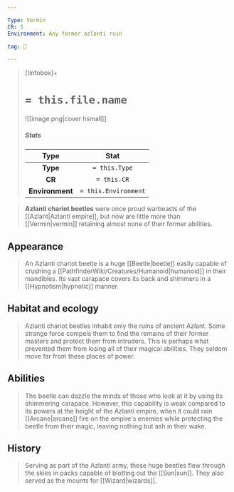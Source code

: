 ```yaml
---

Type: Vermin
CR: 5
Environment: Any former azlanti ruin

tag: 👹

---
```


> [!infobox]+
> #  `= this.file.name`
> ![[image.png|cover hsmall]]
> ##### Stats
> Type | Stat |
> :---:|:---:|
> **Type** | `= this.Type` |
> **CR** | `= this.CR` |
> **Environment** | `= this.Environment` |



> **Azlanti chariot beetles** were once proud warbeasts of the [[Azlant|Azlanti empire]], but now are little more than [[Vermin|vermin]] retaining almost none of their former abilities.



## Appearance

> An Azlanti chariot beetle is a huge [[Beetle|beetle]] easily capable of crushing a [[PathfinderWiki/Creatures/Humanoid|humanoid]] in their mandibles. Its vast carapace covers its back and shimmers in a [[Hypnotism|hypnotic]] manner.


## Habitat and ecology

> Azlanti chariot beetles inhabit only the ruins of ancient Azlant. Some strange force compels them to find the remains of their former masters and protect them from intruders. This is perhaps what prevented them from losing all of their magical abilities. They seldom move far from these places of power.


## Abilities

> The beetle can dazzle the minds of those who look at it by using its shimmering carapace. However, this capability is weak compared to its powers at the height of the Azlanti empire, when it could rain [[Arcane|arcane]] fire on the empire's enemies while protecting the beetle from their magic, leaving nothing but ash in their wake.


## History

> Serving as part of the Azlanti army, these huge beetles flew through the skies in packs capable of blotting out the [[Sun|sun]]. They also served as the mounts for [[Wizard|wizards]].
